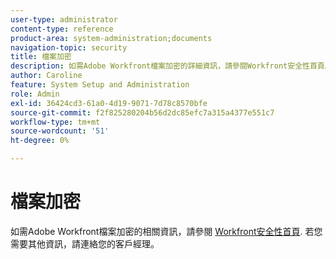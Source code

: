 ```yaml
---
user-type: administrator
content-type: reference
product-area: system-administration;documents
navigation-topic: security
title: 檔案加密
description: 如需Adobe Workfront檔案加密的詳細資訊，請參閱Workfront安全性首頁。 若您需要其他資訊，請連絡您的客戶經理。
author: Caroline
feature: System Setup and Administration
role: Admin
exl-id: 36424cd3-61a0-4d19-9071-7d78c8570bfe
source-git-commit: f2f825280204b56d2dc85efc7a315a4377e551c7
workflow-type: tm+mt
source-wordcount: '51'
ht-degree: 0%

---
```


# 檔案加密

如需Adobe Workfront檔案加密的相關資訊，請參閱 [Workfront安全性首頁](https://www.workfront.com/workfront-security). 若您需要其他資訊，請連絡您的客戶經理。
